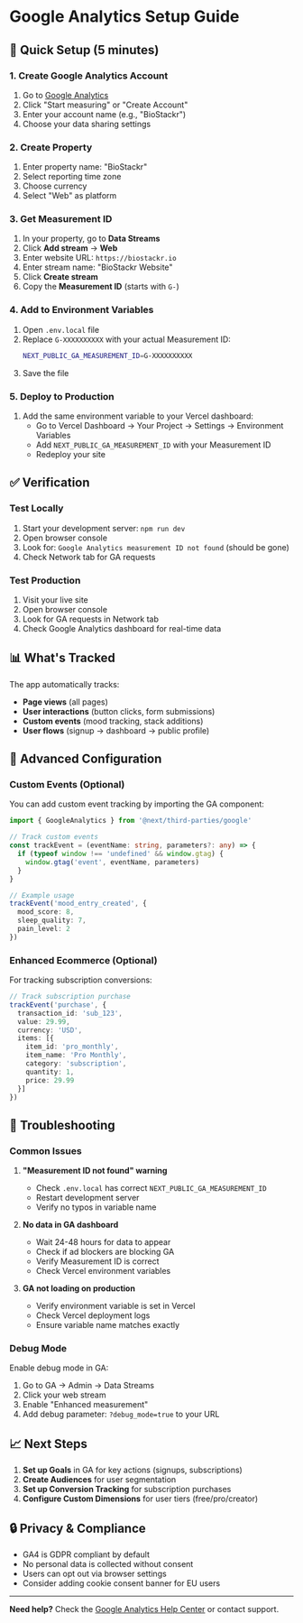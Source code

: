 # Google Analytics Setup Guide

## 🎯 **Quick Setup (5 minutes)**

### 1. Create Google Analytics Account
1. Go to [Google Analytics](https://analytics.google.com/)
2. Click "Start measuring" or "Create Account"
3. Enter your account name (e.g., "BioStackr")
4. Choose your data sharing settings

### 2. Create Property
1. Enter property name: "BioStackr"
2. Select reporting time zone
3. Choose currency
4. Select "Web" as platform

### 3. Get Measurement ID
1. In your property, go to **Data Streams**
2. Click **Add stream** → **Web**
3. Enter website URL: `https://biostackr.io`
4. Enter stream name: "BioStackr Website"
5. Click **Create stream**
6. Copy the **Measurement ID** (starts with `G-`)

### 4. Add to Environment Variables
1. Open `.env.local` file
2. Replace `G-XXXXXXXXXX` with your actual Measurement ID:
   ```bash
   NEXT_PUBLIC_GA_MEASUREMENT_ID=G-XXXXXXXXXX
   ```
3. Save the file

### 5. Deploy to Production
1. Add the same environment variable to your Vercel dashboard:
   - Go to Vercel Dashboard → Your Project → Settings → Environment Variables
   - Add `NEXT_PUBLIC_GA_MEASUREMENT_ID` with your Measurement ID
   - Redeploy your site

## ✅ **Verification**

### Test Locally
1. Start your development server: `npm run dev`
2. Open browser console
3. Look for: `Google Analytics measurement ID not found` (should be gone)
4. Check Network tab for GA requests

### Test Production
1. Visit your live site
2. Open browser console
3. Look for GA requests in Network tab
4. Check Google Analytics dashboard for real-time data

## 📊 **What's Tracked**

The app automatically tracks:
- **Page views** (all pages)
- **User interactions** (button clicks, form submissions)
- **Custom events** (mood tracking, stack additions)
- **User flows** (signup → dashboard → public profile)

## 🔧 **Advanced Configuration**

### Custom Events (Optional)
You can add custom event tracking by importing the GA component:

```typescript
import { GoogleAnalytics } from '@next/third-parties/google'

// Track custom events
const trackEvent = (eventName: string, parameters?: any) => {
  if (typeof window !== 'undefined' && window.gtag) {
    window.gtag('event', eventName, parameters)
  }
}

// Example usage
trackEvent('mood_entry_created', {
  mood_score: 8,
  sleep_quality: 7,
  pain_level: 2
})
```

### Enhanced Ecommerce (Optional)
For tracking subscription conversions:

```typescript
// Track subscription purchase
trackEvent('purchase', {
  transaction_id: 'sub_123',
  value: 29.99,
  currency: 'USD',
  items: [{
    item_id: 'pro_monthly',
    item_name: 'Pro Monthly',
    category: 'subscription',
    quantity: 1,
    price: 29.99
  }]
})
```

## 🚨 **Troubleshooting**

### Common Issues

1. **"Measurement ID not found" warning**
   - Check `.env.local` has correct `NEXT_PUBLIC_GA_MEASUREMENT_ID`
   - Restart development server
   - Verify no typos in variable name

2. **No data in GA dashboard**
   - Wait 24-48 hours for data to appear
   - Check if ad blockers are blocking GA
   - Verify Measurement ID is correct
   - Check Vercel environment variables

3. **GA not loading on production**
   - Verify environment variable is set in Vercel
   - Check Vercel deployment logs
   - Ensure variable name matches exactly

### Debug Mode
Enable debug mode in GA:
1. Go to GA → Admin → Data Streams
2. Click your web stream
3. Enable "Enhanced measurement"
4. Add debug parameter: `?debug_mode=true` to your URL

## 📈 **Next Steps**

1. **Set up Goals** in GA for key actions (signups, subscriptions)
2. **Create Audiences** for user segmentation
3. **Set up Conversion Tracking** for subscription purchases
4. **Configure Custom Dimensions** for user tiers (free/pro/creator)

## 🔒 **Privacy & Compliance**

- GA4 is GDPR compliant by default
- No personal data is collected without consent
- Users can opt out via browser settings
- Consider adding cookie consent banner for EU users

---

**Need help?** Check the [Google Analytics Help Center](https://support.google.com/analytics) or contact support.
